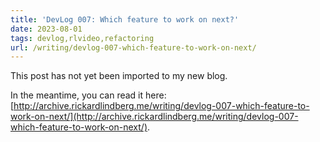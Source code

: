 ```yaml
---
title: 'DevLog 007: Which feature to work on next?'
date: 2023-08-01
tags: devlog,rlvideo,refactoring
url: /writing/devlog-007-which-feature-to-work-on-next/
---
```


This post has not yet been imported to my new blog.

In the meantime, you can read it here: [http://archive.rickardlindberg.me/writing/devlog-007-which-feature-to-work-on-next/](http://archive.rickardlindberg.me/writing/devlog-007-which-feature-to-work-on-next/).
